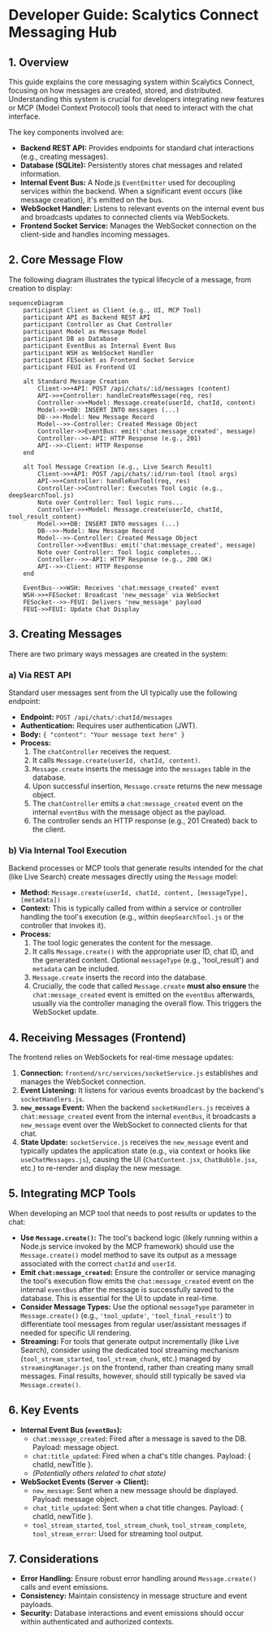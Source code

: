 # Developer Guide: Scalytics Connect Messaging Hub

## 1. Overview

This guide explains the core messaging system within Scalytics Connect, focusing on how messages are created, stored, and distributed. Understanding this system is crucial for developers integrating new features or MCP (Model Context Protocol) tools that need to interact with the chat interface.

The key components involved are:

*   **Backend REST API:** Provides endpoints for standard chat interactions (e.g., creating messages).
*   **Database (SQLite):** Persistently stores chat messages and related information.
*   **Internal Event Bus:** A Node.js `EventEmitter` used for decoupling services within the backend. When a significant event occurs (like message creation), it's emitted on the bus.
*   **WebSocket Handler:** Listens to relevant events on the internal event bus and broadcasts updates to connected clients via WebSockets.
*   **Frontend Socket Service:** Manages the WebSocket connection on the client-side and handles incoming messages.

## 2. Core Message Flow

The following diagram illustrates the typical lifecycle of a message, from creation to display:

```mermaid
sequenceDiagram
    participant Client as Client (e.g., UI, MCP Tool)
    participant API as Backend REST API
    participant Controller as Chat Controller
    participant Model as Message Model
    participant DB as Database
    participant EventBus as Internal Event Bus
    participant WSH as WebSocket Handler
    participant FESocket as Frontend Socket Service
    participant FEUI as Frontend UI

    alt Standard Message Creation
        Client->>+API: POST /api/chats/:id/messages (content)
        API->>+Controller: handleCreateMessage(req, res)
        Controller->>+Model: Message.create(userId, chatId, content)
        Model->>+DB: INSERT INTO messages (...)
        DB-->>-Model: New Message Record
        Model-->>-Controller: Created Message Object
        Controller->>EventBus: emit('chat:message_created', message)
        Controller-->>-API: HTTP Response (e.g., 201)
        API-->>-Client: HTTP Response
    end

    alt Tool Message Creation (e.g., Live Search Result)
        Client->>+API: POST /api/chats/:id/run-tool (tool args)
        API->>+Controller: handleRunTool(req, res)
        Controller->>Controller: Executes Tool Logic (e.g., deepSearchTool.js)
        Note over Controller: Tool logic runs...
        Controller->>+Model: Message.create(userId, chatId, tool_result_content)
        Model->>+DB: INSERT INTO messages (...)
        DB-->>-Model: New Message Record
        Model-->>-Controller: Created Message Object
        Controller->>EventBus: emit('chat:message_created', message)
        Note over Controller: Tool logic completes...
        Controller-->>-API: HTTP Response (e.g., 200 OK)
        API-->>-Client: HTTP Response
    end

    EventBus-->>WSH: Receives 'chat:message_created' event
    WSH->>+FESocket: Broadcast 'new_message' via WebSocket
    FESocket-->>-FEUI: Delivers 'new_message' payload
    FEUI->>FEUI: Update Chat Display

```

## 3. Creating Messages

There are two primary ways messages are created in the system:

### a) Via REST API

Standard user messages sent from the UI typically use the following endpoint:

*   **Endpoint:** `POST /api/chats/:chatId/messages`
*   **Authentication:** Requires user authentication (JWT).
*   **Body:** `{ "content": "Your message text here" }`
*   **Process:**
    1.  The `chatController` receives the request.
    2.  It calls `Message.create(userId, chatId, content)`.
    3.  `Message.create` inserts the message into the `messages` table in the database.
    4.  Upon successful insertion, `Message.create` returns the new message object.
    5.  The `chatController` emits a `chat:message_created` event on the internal `eventBus` with the message object as the payload.
    6.  The controller sends an HTTP response (e.g., 201 Created) back to the client.

### b) Via Internal Tool Execution

Backend processes or MCP tools that generate results intended for the chat (like Live Search) create messages directly using the `Message` model:

*   **Method:** `Message.create(userId, chatId, content, [messageType], [metadata])`
*   **Context:** This is typically called from within a service or controller handling the tool's execution (e.g., within `deepSearchTool.js` or the controller that invokes it).
*   **Process:**
    1.  The tool logic generates the content for the message.
    2.  It calls `Message.create()` with the appropriate user ID, chat ID, and the generated content. Optional `messageType` (e.g., 'tool_result') and `metadata` can be included.
    3.  `Message.create` inserts the record into the database.
    4.  Crucially, the code that called `Message.create` **must also ensure** the `chat:message_created` event is emitted on the `eventBus` afterwards, usually via the controller managing the overall flow. This triggers the WebSocket update.

## 4. Receiving Messages (Frontend)

The frontend relies on WebSockets for real-time message updates:

1.  **Connection:** `frontend/src/services/socketService.js` establishes and manages the WebSocket connection.
2.  **Event Listening:** It listens for various events broadcast by the backend's `socketHandlers.js`.
3.  **`new_message` Event:** When the backend `socketHandlers.js` receives a `chat:message_created` event from the internal `eventBus`, it broadcasts a `new_message` event over the WebSocket to connected clients for that chat.
4.  **State Update:** `socketService.js` receives the `new_message` event and typically updates the application state (e.g., via context or hooks like `useChatMessages.js`), causing the UI (`ChatContent.jsx`, `ChatBubble.jsx`, etc.) to re-render and display the new message.

## 5. Integrating MCP Tools

When developing an MCP tool that needs to post results or updates to the chat:

*   **Use `Message.create()`:** The tool's backend logic (likely running within a Node.js service invoked by the MCP framework) should use the `Message.create()` model method to save its output as a message associated with the correct `chatId` and `userId`.
*   **Emit `chat:message_created`:** Ensure the controller or service managing the tool's execution flow emits the `chat:message_created` event on the internal `eventBus` after the message is successfully saved to the database. This is essential for the UI to update in real-time.
*   **Consider Message Types:** Use the optional `messageType` parameter in `Message.create()` (e.g., `'tool_update'`, `'tool_final_result'`) to differentiate tool messages from regular user/assistant messages if needed for specific UI rendering.
*   **Streaming:** For tools that generate output incrementally (like Live Search), consider using the dedicated tool streaming mechanism (`tool_stream_started`, `tool_stream_chunk`, etc.) managed by `streamingManager.js` on the frontend, rather than creating many small messages. Final results, however, should still typically be saved via `Message.create()`.

## 6. Key Events

*   **Internal Event Bus (`eventBus`):**
    *   `chat:message_created`: Fired after a message is saved to the DB. Payload: message object.
    *   `chat:title_updated`: Fired when a chat's title changes. Payload: { chatId, newTitle }.
    *   *(Potentially others related to chat state)*
*   **WebSocket Events (Server -> Client):**
    *   `new_message`: Sent when a new message should be displayed. Payload: message object.
    *   `chat_title_updated`: Sent when a chat title changes. Payload: { chatId, newTitle }.
    *   `tool_stream_started`, `tool_stream_chunk`, `tool_stream_complete`, `tool_stream_error`: Used for streaming tool output.

## 7. Considerations

*   **Error Handling:** Ensure robust error handling around `Message.create()` calls and event emissions.
*   **Consistency:** Maintain consistency in message structure and event payloads.
*   **Security:** Database interactions and event emissions should occur within authenticated and authorized contexts.
